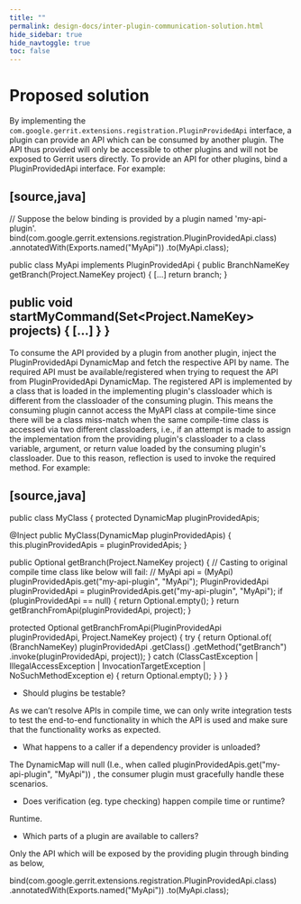 ```yaml
---
title: ""
permalink: design-docs/inter-plugin-communication-solution.html
hide_sidebar: true
hide_navtoggle: true
toc: false
---
```


# Proposed solution

By implementing the `com.google.gerrit.extensions.registration.PluginProvidedApi` interface, a plugin can provide an API which can be consumed by another plugin. The API thus provided will only be accessible to other plugins and will not be exposed to Gerrit users directly. To provide an API for other plugins, bind a PluginProvidedApi interface. For example:

[source,java]
----
// Suppose the below binding is provided by a plugin named 'my-api-plugin'.
bind(com.google.gerrit.extensions.registration.PluginProvidedApi.class)
    .annotatedWith(Exports.named("MyApi"))
    .to(MyApi.class);

public class MyApi implements PluginProvidedApi {
  public BranchNameKey getBranch(Project.NameKey project) {
     [...]
     return branch;
  }

  public void startMyCommand(Set<Project.NameKey> projects) {
     [...]
  }
}
----

To consume the API provided by a plugin from another plugin, inject the PluginProvidedApi DynamicMap and fetch the respective API by name. The required API must be available/registered when trying to request the API from PluginProvidedApi DynamicMap. The registered API is implemented by a class that is loaded in the implementing plugin's classloader which is different from the classloader of the consuming plugin. This means the consuming plugin cannot access the MyAPI class at compile-time since there will be a class miss-match when the same compile-time class is accessed via two different classloaders, i.e., if an attempt is made to assign the implementation from the providing plugin's classloader to a class variable, argument, or return value loaded by the consuming plugin's classloader. Due to this reason, reflection is used to invoke the required method. For example:

[source,java]
----
public class MyClass {
  protected DynamicMap<PluginProvidedApi> pluginProvidedApis;

  @Inject
  public MyClass(DynamicMap<PluginProvidedApi> pluginProvidedApis) {
    this.pluginProvidedApis = pluginProvidedApis;
  }

  public Optional<BranchNameKey> getBranch(Project.NameKey project) {
    // Casting to original compile time class like below will fail:
    // MyApi api = (MyApi) pluginProvidedApis.get("my-api-plugin", "MyApi");
    PluginProvidedApi pluginProvidedApi = pluginProvidedApis.get("my-api-plugin", "MyApi");
    if (pluginProvidedApi == null) {
      return Optional.empty();
    }
    return getBranchFromApi(pluginProvidedApi, project);
  }

  protected Optional<BranchNameKey> getBranchFromApi(PluginProvidedApi pluginProvidedApi, Project.NameKey project) {
    try {
      return Optional.of(
          (BranchNameKey)
              pluginProvidedApi
                  .getClass()
                  .getMethod("getBranch")
                  .invoke(pluginProvidedApi, project));
    } catch (ClassCastException | IllegalAccessException | InvocationTargetException
        | NoSuchMethodException e) {
      return Optional.empty();
    }
  }
}



* Should plugins be testable?

As we can’t resolve APIs in compile time, we can only write integration tests to test the end-to-end functionality in which the API is used and make sure that the functionality works as expected.

* What happens to a caller if a dependency provider is unloaded?

The DynamicMap will null (I.e., when called pluginProvidedApis.get("my-api-plugin", "MyApi")) , the consumer plugin must gracefully handle these scenarios.

* Does verification (eg. type checking) happen compile time or runtime?

Runtime.

* Which parts of a plugin are available to callers?

Only the API which will be exposed by the providing plugin through binding as below,

bind(com.google.gerrit.extensions.registration.PluginProvidedApi.class)
    .annotatedWith(Exports.named("MyApi"))
    .to(MyApi.class);
